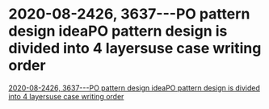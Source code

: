 # 2020-08-2426, 3637---PO pattern design ideaPO pattern design is divided into 4 layersuse case writing order
[2020-08-2426, 3637---PO pattern design ideaPO pattern design is divided into 4 layersuse case writing order](https://aiwithcloud.com/2022/09/15/2020_08_2426_3637___po_pattern_design_ideapo_pattern_design_is_divided_into_4_layersuse_case_writing_order/)